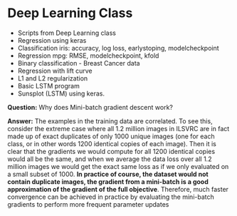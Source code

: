 # Deep Learning Class

- Scripts from Deep Learning class
- Regression using keras
- Classification iris: accuracy, log loss, earlystoping, modelcheckpoint
- Regression mpg: RMSE, modelcheckpoint, kfold
- Binary classification - Breast Cancer data
- Regression with lift curve
- L1 and L2 regularization
- Basic LSTM program
- Sunsplot (LSTM) using keras.

**Question:** Why does Mini-batch gradient descent work?

**Answer:** The examples in the training data are correlated. To see this, consider the extreme case where all 1.2 million images in ILSVRC are in fact made up of exact duplicates of only 1000 unique images (one for each class, or in other words 1200 identical copies of each image). Then it is clear that the gradients we would compute for all 1200 identical copies would all be the same, and when we average the data loss over all 1.2 million images we would get the exact same loss as if we only evaluated on a small subset of 1000. **In practice of course, the dataset would not contain duplicate images, the gradient from a mini-batch is a good approximation of the gradient of the full objective**. Therefore, much faster convergence can be achieved in practice by evaluating the mini-batch gradients to perform more frequent parameter updates
